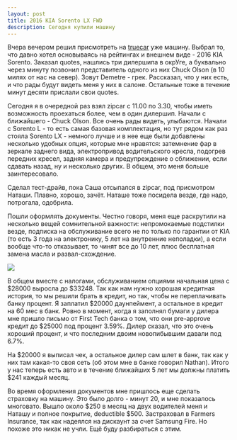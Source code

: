 ```yaml
---
layout: post
title: 2016 KIA Sorento LX FWD
description: Сегодня купили машину
---
```


Вчера вечером решил присмотреть на [truecar](http://truecar.com)
уже машину. Выбрал то, что давно хотел основываясь на рейтингах и
внешнем виде - 2016 KIA Sorento. Заказал quotes, нашлись три дилершипа в
окрУге, а буквально через минуту позвонил представитель одного из них
Chuck Olson (в 10 милях от нас на север). Зовут Demetre - грек.
Рассказал, что у них есть, и что рады будут видеть меня у них в салоне.
Остальные тоже в течение минут десяти прислали свои quotes.

Сегодня я в очередной раз взял zipcar с 11.00 по 3.30, чтобы иметь возможность
проехаться более, чем в один дилершип. Начали с ближайшего - Chuck Olson.
Все очень рады видеть, улыбаются. Начали с Sorento L - то есть самая базовая
комплектация, но тут рядом как раз стояла Sorento LX - немного лучше и
в нее еще были добавлены несколько удобных опция, которые мне нравятся:
затемнение фар в зеркале заднего вида, электропривод водительского кресла,
подогрев передних кресел, задняя камера и предупреждение о сближении, если
сдавать назад, ну и несколько других. В общем, это меня больше заинтересовало.

Сделал тест-драйв, пока Саша отсыпался в zipcar, под присмотром Наташи.
Плавно, хорошо, зачёт. Наташе тоже посидела везде, где надо, потрогала, одобрила.

Пошли оформлять документы. Честно говоря, меня еще раскрутили на несколько вещей 
сомнительной важности: непромокаемые подстилки везде, подписка на обслуживание
всего не по только по гарантии от KIA (то есть 3 года на электронику, 5 лет на 
внутренние неполадки), а если вообще что-то отказывает, то чинят все до 10 лет,
плюс бесплатная замена масла и развал-схождение.

<img src="http://i.imgur.com/9ao1lRC.jpg" class="img-responsive img-thumbnail">

В общем вместе с налогами, обслуживанием опциями начальная цена с $28000 выросла
до $33248. Так как нам нужно хорошая кредитная история, то мы решили брать
в кредит, но так, чтобы не переплачивать банку процент. Я заплатил $20000
даунпеймент, а остальное в кредит на 60 мес в банк. Ровно в момент, когда
я заполнял бумаги у дилера мне пришло письмо от First Tech банка о том,
что они pre-approve кредит до $25000 под процент 3.59%. Дилер сказал, что
это очень хороший процент, и что последним двоим новопибывшим давали под 6.7%.

На $20000 я выписал чек, а остальное дилер сам шлет в банк, так как у них
там какая-то своя сеть (об этом мне в банке говорил Nathan).
Итого у нас теперь есть авто и в течение ближайших 5 лет мы должны платить $241
каждый месяц.

Во время оформления документов мне пришлось еще сделать страховку на машину.
Это было долго - минут 20, и мне показалось многовато. Вышло около $250 в месяц
на двух водителей меня и Наташу и полное покрытие, deductible $500. Застраховал
в Farmers Insurance, так как надеялся на дискаунт за счет Samsung Fire. Но похоже
это никак не учли. Ещё буду разбираться с этим.
